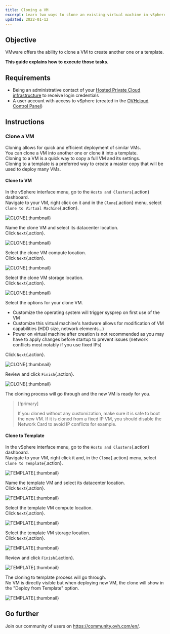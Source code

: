 ```yaml
---
title: Cloning a VM
excerpt: Learn two ways to clone an existing virtual machine in vSphere
updated: 2022-01-12
---
```


## Objective

VMware offers the ability to clone a VM to create another one or a template.

**This guide explains how to execute those tasks.**

## Requirements

- Being an administrative contact of your [Hosted Private Cloud infrastructure](https://www.ovhcloud.com/en-ca/enterprise/products/hosted-private-cloud/) to receive login credentials
- A user account with access to vSphere (created in the [OVHcloud Control Panel](https://ca.ovh.com/auth/?action=gotomanager&from=https://www.ovh.com/ca/en/&ovhSubsidiary=ca))

## Instructions

### Clone a VM

Cloning allows for quick and efficient deployment of similar VMs.<br>
You can clone a VM into another one or clone it into a template.<br>
Cloning to a VM is a quick way to copy a full VM and its settings.<br>
Cloning to a template is a preferred way to create a master copy that will be used to deploy many VMs.

#### Clone to VM

In the vSphere interface menu, go to the `Hosts and Clusters`{.action} dashboard.<br>
Navigate to your VM, right click on it and in the `Clone`{.action} menu, select `Clone to Virtual Machine`{.action}.

![CLONE](en08clonevm.png){.thumbnail}

Name the clone VM and select its datacenter location.<br>
Click `Next`{.action}.

![CLONE](en09clonename.png){.thumbnail}

Select the clone VM compute location.<br>
Click `Next`{.action}.

![CLONE](en10clonecomp.png){.thumbnail}

Select the clone VM storage location.<br>
Click `Next`{.action}.

![CLONE](en11clonestor.png){.thumbnail}

Select the options for your clone VM.

- Customize the operating system will trigger sysprep on first use of the VM
- Customize this virtual machine's hardware allows for modification of VM capabilities (HDD size, network elements...)
- Power on virtual machine after creation is not recommended as you may have to apply changes before startup to prevent issues (network conflicts most notably if you use fixed IPs)

Click `Next`{.action}.

![CLONE](en12clonecustom.png){.thumbnail}

Review and click `Finish`{.action}.

![CLONE](en13clonefinish.png){.thumbnail}

The cloning process will go through and the new VM is ready for you.

> [!primary]
>
> If you cloned without any customization, make sure it is safe to boot the new VM. If it is cloned from a fixed IP VM, you should disable the Network Card to avoid IP conflicts for example.

#### Clone to Template

In the vSphere interface menu, go to the `Hosts and Clusters`{.action} dashboard.<br>
Navigate to your VM, right click it and, in the `Clone`{.action} menu, select `Clone to Template`{.action}.

![TEMPLATE](en14clonetemp.png){.thumbnail}

Name the template VM and select its datacenter location.<br>
Click `Next`{.action}.

![TEMPLATE](en15clonename.png){.thumbnail}

Select the template VM compute location.<br>
Click `Next`{.action}.

![TEMPLATE](en16clonecomp.png){.thumbnail}

Select the template VM storage location.<br>
Click `Next`{.action}.

![TEMPLATE](en17clonestor.png){.thumbnail}

Review and click `Finish`{.action}.

![TEMPLATE](en18clonefinish.png){.thumbnail}

The cloning to template process will go through.<br>
No VM is directly visible but when deploying new VM, the clone will show in the "Deploy from Template" option.

![TEMPLATE](en19deploy.png){.thumbnail}

## Go further

Join our community of users on <https://community.ovh.com/en/>.

